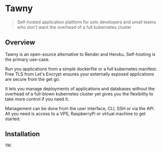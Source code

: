 # Tawny

> Self-hosted application platform for solo developers and small teams who don't want the overhead of a full
> kubernetes cluster

## Overview

Tawny is an open-source alternative to Render and Heroku. Self-hosting is the primary use-case.

Run you applications from a simple dockerfile or a full kubernetes manifest. Free TLS from Let's Encrypt ensures
your externally exposed applications are secure from the get go.

It lets you manage deployments of applications and databases without the overhead of a full-blown kubernetes
cluster yet gives you the flexibility to take more control if you need it.

Management can be done from the user interface, CLI, SSH or via the API. All you need is access to a VPS, RaspberryPi or
virtual machine to get started.

## Installation

`TBC`
